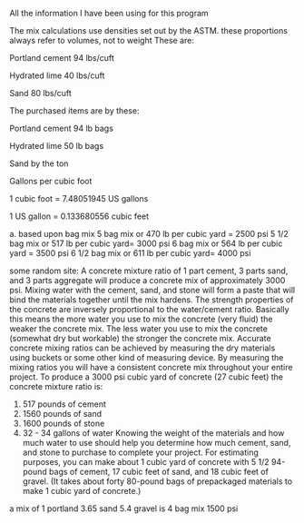 All the information I have been using for this program

The mix calculations use densities set out by the ASTM. these proportions always refer to volumes, not to weight These are:

Portland cement       94 lbs/cuft

Hydrated lime           40 lbs/cuft

Sand                         80 lbs/cuft

The purchased items are by these:

Portland cement       94 lb bags

Hydrated lime           50 lb bags

Sand                         by the ton

Gallons per cubic foot

1 cubic foot = 7.48051945 US gallons

1 US gallon = 0.133680556 cubic feet

a. based upon bag mix
5 bag mix or 470 lb per cubic yard = 2500 psi
5 1/2 bag mix or 517 lb per cubic yard= 3000 psi
6 bag mix or 564 lb per cubic yard = 3500 psi
6 1/2 bag mix or 611 lb per cubic yard= 4000 psi


some random site:
A concrete mixture ratio of 1 part cement, 3 parts sand, and 3 parts aggregate will produce a concrete mix of approximately 3000 psi.
Mixing water with the cement, sand, and stone will form a paste that will bind the materials together until the mix hardens. The strength properties of the concrete are inversely proportional to the water/cement ratio.
Basically this means the more water you use to mix the concrete (very fluid) the weaker the concrete mix. The less water you use to mix the concrete (somewhat dry but workable) the stronger the concrete mix.
Accurate concrete mixing ratios can be achieved by measuring the dry materials using buckets or some other kind of measuring device. By measuring the mixing ratios you will have a consistent concrete mix throughout your entire project.
To produce a 3000 psi cubic yard of concrete (27 cubic feet) the concrete mixture ratio is:
1. 517 pounds of cement
2. 1560 pounds of sand
3. 1600 pounds of stone
4. 32 - 34 gallons of water
Knowing the weight of the materials and how much water to use should help you determine how much cement, sand, and stone to purchase to complete your project.
For estimating purposes, you can make about 1 cubic yard of concrete with 5 1/2 94-pound bags of cement, 17 cubic feet of sand, and 18 cubic feet of gravel. (It takes about forty 80-pound bags of prepackaged materials to make 1 cubic yard of concrete.)

a mix of 1 portland 3.65 sand 5.4 gravel is 4 bag mix 1500 psi